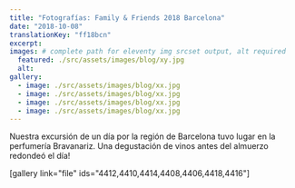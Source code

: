 ```yaml
---
title: "Fotografías: Family & Friends 2018 Barcelona"
date: "2018-10-08"
translationKey: "ff18bcn"
excerpt:
images: # complete path for eleventy img srcset output, alt required
  featured: ./src/assets/images/blog/xy.jpg
  alt:
gallery:
  - image: ./src/assets/images/blog/xx.jpg
  - image: ./src/assets/images/blog/xx.jpg
  - image: ./src/assets/images/blog/xx.jpg
  - image: ./src/assets/images/blog/xx.jpg
---
```


Nuestra excursión de un día por la región de Barcelona tuvo lugar en la perfumería Bravanariz. Una degustación de vinos antes del almuerzo redondeó el día!

\[gallery link="file" ids="4412,4410,4414,4408,4406,4418,4416"\]
